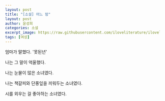 ```yaml
---
layout: post
title: "[소설] 어느 밤"
layout: post
author: 윤성희
categories: 소설
excerpt_image: https://raw.githubusercontent.com/iloveliterature/iloveliterature.github.io/refs/heads/master/assets/images/%EC%96%B4%EB%8A%90_%EB%B0%A4.jpeg
tags: [여성]
---
```


엄마가 말했다. '못된년'

나는 그 말이 억울했다.

나는 눈물이 많은 소녀였다. 

나는 책갈피와 단풍잎을 끼워두는 소녀였다.

시를 외우는 걸 좋아하는 소녀였다.


